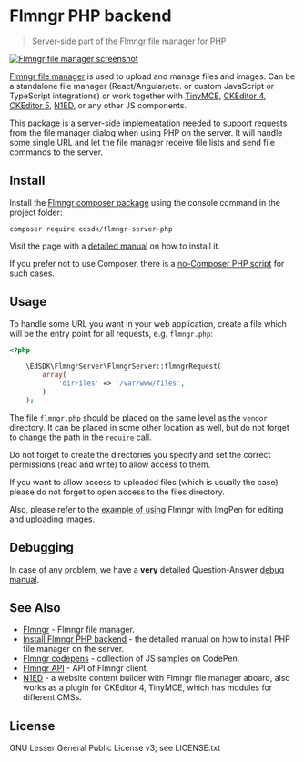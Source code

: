 # Flmngr PHP backend

> Server-side part of the Flmngr file manager for PHP

[![Flmngr file manager screenshot](https://flmngr.com/img/browsing.jpg)](https://flmngr.com)

[Flmngr file manager](https://flmngr.com) is used to upload and manage files and images. Can be a standalone file manager (React/Angular/etc. or custom JavaScript or TypeScript integrations) or work together with [TinyMCE](https://flmngr.com/doc/install-tinymce-plugin), [CKEditor 4](https://flmngr.com/doc/install-ckeditor-plugin), [CKEditor 5](https://flmngr.com/doc/install-ckeditor-5-plugin), [N1ED](https://n1ed.com), or any other JS components.

This package is a server-side implementation needed to support requests from the file manager dialog when using PHP on the server. It will handle some single URL and let the file manager receive file lists and send file commands to the server.

## Install
Install the [Flmngr composer package](https://packagist.org/packages/edsdk/flmngr-server-php) using the console command in the project folder:

```
composer require edsdk/flmngr-server-php
```

Visit the page with a [detailed manual](https://flmngr.com/doc/install-file-manager-server) on how to install it.

If you prefer not to use Composer, there is a [no-Composer PHP script](https://flmngr.com/doc/install-php-file-manager-include) for such cases.

## Usage

To handle some URL you want in your web application, create a file which will be the entry point for all requests, e.g. `flmngr.php`:

```php
<?php

    \EdSDK\FlmngrServer\FlmngrServer::flmngrRequest(
        array(
            'dirFiles' => '/var/www/files',
        )
    );
```

The file `flmngr.php` should be placed on the same level as the `vendor` directory. It can be placed in some other location as well, but do not forget to change the path in the `require` call.

Do not forget to create the directories you specify and set the correct permissions (read and write) to allow access to them.

If you want to allow access to uploaded files (which is usually the case) please do not forget to open access to the files directory.

Also, please refer to the [example of using](https://flmngr.com/doc/open-file-manager) Flmngr with ImgPen for editing and uploading images.

## Debugging

In case of any problem, we have a **very** detailed Question-Answer [debug manual](https://flmngr.com/doc/file-manager-debug).

## See Also

- [Flmngr](https://flmngr.com) - Flmngr file manager.
- [Install Flmngr PHP backend](https://flmngr.com/doc/install-file-manager-server) - the detailed manual on how to install PHP file manager on the server.
- [Flmngr codepens](https://codepen.io/flmngr/pens/public) - collection of JS samples on CodePen.
- [Flmngr API](https://flmngr.com/doc/api) - API of Flmngr client.
- [N1ED](https://n1ed.com) - a website content builder with Flmngr file manager aboard, also works as a plugin for CKEditor 4, TinyMCE, which has modules for different CMSs.  


## License

GNU Lesser General Public License v3; see LICENSE.txt